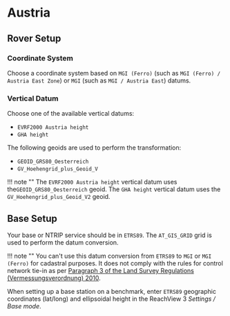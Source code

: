 # Austria

## Rover Setup

### Coordinate System

Choose a coordinate system based on `MGI (Ferro)` (such as `MGI (Ferro) / Austria East Zone`) or `MGI` (such as `MGI / Austria East`) datums.

### Vertical Datum

Choose one of the available vertical datums:

* `EVRF2000 Austria height`
* `GHA height`

The following geoids are used to perform the transformation:

* `GEOID_GRS80_Oesterreich`
* `GV_Hoehengrid_plus_Geoid_V`

!!! note ""
	The `EVRF2000 Austria height` vertical datum uses the`GEOID_GRS80_Oesterreich` geoid. The `GHA height` vertical datum uses the `GV_Hoehengrid_plus_Geoid_V2` geoid.

## Base Setup

Your base or NTRIP service should be in `ETRS89`. The `AT_GIS_GRID` grid is used to perform the datum conversion.

!!! note ""
	You can't use this datum conversion from `ETRS89` to `MGI` or `MGI (Ferro)` for cadastral purposes. It does not comply with the rules for control network tie-in as per [Paragraph 3 of the Land Survey Regulations (Vermessungsverordnung) 2010](https://www.ris.bka.gv.at/GeltendeFassung.wxe?Abfrage=Bundesnormen&Gesetzesnummer=20006756&FassungVom=2016-11-30).

When setting up a base station on a benchmark, enter `ETRS89` geographic coordinates (lat/long) and ellipsoidal height in the ReachView 3 *Settings / Base mode*.
